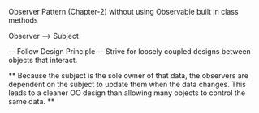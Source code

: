 Observer Pattern (Chapter-2) without using Observable built in class methods

Observer --> Subject 

-- Follow Design Principle --
Strive for loosely coupled designs between objects that interact.

** Because the subject is the sole 
owner of that data, the observers are 
dependent on the subject to update 
them when the data changes.  This 
leads to a cleaner OO design than 
allowing many objects to control the 
same data. **
